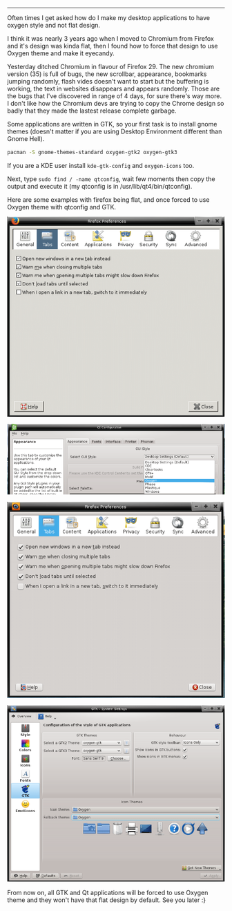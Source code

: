 
---

Often times I get asked how do I make my desktop applications to have oxygen style and not flat design.

I think it was nearly 3 years ago when I moved to Chromium from Firefox and it's design was kinda flat, then I found how to force that design to use Oxygen theme and make it eyecandy.

Yesterday ditched Chromium in flavour of Firefox 29. The new chromium version (35) is full of bugs, the new scrollbar, appearance, bookmarks jumping randomly, flash vides doesn't want to start but the buffering is working, the text in websites disappears and appears randomly. Those are the bugs that I've discovered in range of 4 days, for sure there's way more. I don't like how the Chromium devs are trying to copy the Chrome design so badly that they made the lastest release complete garbage.

Some applications are written in GTK, so your first task is to install gnome themes (doesn't matter if you are using Desktop Environment different than Gnome Hell).

```bash
pacman -S gnome-themes-standard oxygen-gtk2 oxygen-gtk3
```

If you are a KDE user install `kde-gtk-config` and `oxygen-icons` too.

Next, type `sudo find / -name qtconfig`, wait few moments then copy the output and execute it (my qtconfig is in /usr/lib/qt4/bin/qtconfig).

Here are some examples with firefox being flat, and once forced to use Oxygen theme with qtconfig and GTK.

![](img/file/flat_app/ff-flat.png)

![](img/file/flat_app/qtconfig.png)

![](img/file/flat_app/ff-qtconfig.png)

![](img/file/flat_app/kde-gtk-config.png)

From now on, all GTK and Qt applications will be forced to use Oxygen theme and they won't have that flat design by default. See you later :}
